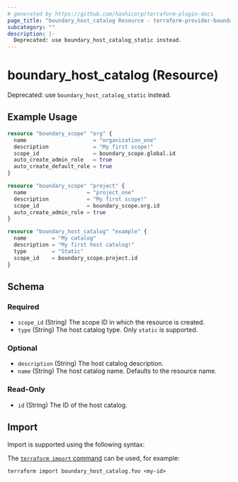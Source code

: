 ```yaml
---
# generated by https://github.com/hashicorp/terraform-plugin-docs
page_title: "boundary_host_catalog Resource - terraform-provider-boundary"
subcategory: ""
description: |-
  Deprecated: use boundary_host_catalog_static instead.
---
```


# boundary_host_catalog (Resource)

Deprecated: use `boundary_host_catalog_static` instead.

## Example Usage

```terraform
resource "boundary_scope" "org" {
  name                     = "organization_one"
  description              = "My first scope!"
  scope_id                 = boundary_scope.global.id
  auto_create_admin_role   = true
  auto_create_default_role = true
}

resource "boundary_scope" "project" {
  name                   = "project_one"
  description            = "My first scope!"
  scope_id               = boundary_scope.org.id
  auto_create_admin_role = true
}

resource "boundary_host_catalog" "example" {
  name        = "My catalog"
  description = "My first host catalog!"
  type        = "Static"
  scope_id    = boundary_scope.project.id
}
```

<!-- schema generated by tfplugindocs -->
## Schema

### Required

- `scope_id` (String) The scope ID in which the resource is created.
- `type` (String) The host catalog type. Only `static` is supported.

### Optional

- `description` (String) The host catalog description.
- `name` (String) The host catalog name. Defaults to the resource name.

### Read-Only

- `id` (String) The ID of the host catalog.

## Import

Import is supported using the following syntax:

The [`terraform import` command](https://developer.hashicorp.com/terraform/cli/commands/import) can be used, for example:

```shell
terraform import boundary_host_catalog.foo <my-id>
```
